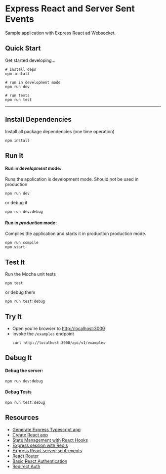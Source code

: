 # Express React and Server Sent Events

Sample application with Express React ad Websocket.

## Quick Start

Get started developing...

```shell
# install deps
npm install

# run in development mode
npm run dev

# run tests
npm run test
```

---

## Install Dependencies

Install all package dependencies (one time operation)

```shell
npm install
```

## Run It
#### Run in *development* mode:
Runs the application is development mode. Should not be used in production

```shell
npm run dev
```

or debug it

```shell
npm run dev:debug
```

#### Run in *production* mode:

Compiles the application and starts it in production production mode.

```shell
npm run compile
npm start
```

## Test It

Run the Mocha unit tests

```shell
npm test
```

or debug them

```shell
npm run test:debug
```

## Try It
* Open you're browser to [http://localhost:3000](http://localhost:3000)
* Invoke the `/examples` endpoint 
  ```shell
  curl http://localhost:3000/api/v1/examples
  ```


## Debug It

#### Debug the server:

```
npm run dev:debug
```

#### Debug Tests

```
npm run test:debug
```

## Resources

* [Generate Express Typescript app](https://github.com/cdimascio/generator-express-no-stress-typescript)
* [Create React app](https://create-react-app.dev/docs/getting-started)
* [State Management with React Hooks](https://medium.com/simply/state-management-with-react-hooks-and-context-api-at-10-lines-of-code-baf6be8302c)
* [Express session with Redis](https://codeforgeek.com/using-redis-to-handle-session-in-node-js/)
* [Express React server-sent-events](https://alligator.io/nodejs/server-sent-events-build-realtime-app/)
* [React Router](https://reacttraining.com/react-router/web/example/basic)
* [Basic React Authentication](https://medium.com/better-programming/building-basic-react-authentication-e20a574d5e71)
* [Redirect Auth](https://reacttraining.com/react-router/web/example/auth-workflow)

